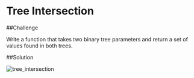 # Tree Intersection

##Challenge

Write a function that takes two binary tree parameters and return a set of values found in both trees.

##Solution

![tree_intersection](/assets:/tree_intersection.jpg)